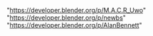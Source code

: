 "https://developer.blender.org/p/M.A.C.R_Uwo"
"https://developer.blender.org/p/newbs"
"https://developer.blender.org/p/AlanBennett"
 
